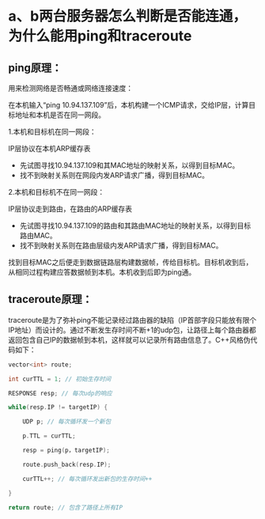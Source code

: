 # a、b两台服务器怎么判断是否能连通，为什么能用ping和traceroute

## ping原理：

用来检测网络是否畅通或网络连接速度：

在本机输入“ping 10.94.137.109”后，本机构建一个ICMP请求，交给IP层，计算目标地址和本机是否在同一网段。

1.本机和目标机在同一网段：

IP层协议在本机ARP缓存表

- 先试图寻找10.94.137.109和其MAC地址的映射关系，以得到目标MAC。
- 找不到映射关系则在网段内发ARP请求广播，得到目标MAC。

2.本机和目标机不在同一网段：

IP层协议走到路由，在路由的ARP缓存表

- 先试图寻找10.94.137.109的路由和其路由MAC地址的映射关系，以得到目标路由MAC。
- 找不到映射关系则在路由层级内发ARP请求广播，得到目标MAC。



找到目标MAC之后便走到数据链路层构建数据帧，传给目标机。目标机收到后，从相同过程构建应答数据帧到本机。本机收到后即为ping通。



## traceroute原理：

traceroute是为了弥补ping不能记录经过路由器的缺陷（IP首部字段只能放有限个IP地址）而设计的。通过不断发生存时间不断+1的udp包，让路径上每个路由器都返回包含自己IP的数据帧到本机，这样就可以记录所有路由信息了。C++风格伪代码如下：



```c++
vector<int> route;

int curTTL = 1; // 初始生存时间

RESPONSE resp; // 每次udp的响应

while(resp.IP != targetIP) {

	UDP p; // 每次循环发一个新包

	p.TTL = curTTL;

	resp = ping(p，targetIP);

	route.push_back(resp.IP);

	curTTL++; // 每次循环发出新包的生存时间++

}

return route; // 包含了路径上所有IP
```

